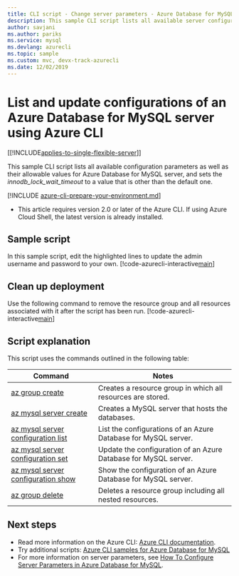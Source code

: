 ```yaml
---
title: CLI script - Change server parameters - Azure Database for MySQL
description: This sample CLI script lists all available server configurations and updates the value of innodb_lock_wait_timeout.
author: savjani
ms.author: pariks
ms.service: mysql
ms.devlang: azurecli
ms.topic: sample
ms.custom: mvc, devx-track-azurecli
ms.date: 12/02/2019
---
```


# List and update configurations of an Azure Database for MySQL server using Azure CLI

[[!INCLUDE[applies-to-single-flexible-server](../../includes/applies-to-single-flexible-server.md)]]

This sample CLI script lists all available configuration parameters as well as their allowable values for Azure Database for MySQL server, and sets the *innodb_lock_wait_timeout* to a value that is other than the default one.

[!INCLUDE [azure-cli-prepare-your-environment.md](../../../includes/azure-cli-prepare-your-environment.md)]

- This article requires version 2.0 or later of the Azure CLI. If using Azure Cloud Shell, the latest version is already installed. 

## Sample script
In this sample script, edit the highlighted lines to update the admin username and password to your own.
[!code-azurecli-interactive[main](../../../cli_scripts/mysql/change-server-configurations/change-server-configurations.sh?highlight=15-16 "List and update configurations of Azure Database for MySQL.")]

## Clean up deployment
Use the following command to remove the resource group and all resources associated with it after the script has been run. 
[!code-azurecli-interactive[main](../../../cli_scripts/mysql/change-server-configurations/delete-mysql.sh  "Delete the resource group.")]

## Script explanation
This script uses the commands outlined in the following table:

| **Command** | **Notes** |
|---|---|
| [az group create](/cli/azure/group#az_group_create) | Creates a resource group in which all resources are stored. |
| [az mysql server create](/cli/azure/mysql/server#az_mysql_server_create) | Creates a MySQL server that hosts the databases. |
| [az mysql server configuration list](/cli/azure/mysql/server/configuration#az_mysql_server_configuration_list) | List the configurations of an Azure Database for MySQL server. |
| [az mysql server configuration set](/cli/azure/mysql/server/configuration#az_mysql_server_configuration_set) | Update the configuration of an Azure Database for MySQL server. |
| [az mysql server configuration show](/cli/azure/mysql/server/configuration#az_mysql_server_configuration_show) | Show the configuration of an Azure Database for MySQL server. |
| [az group delete](/cli/azure/group#az_group_delete) | Deletes a resource group including all nested resources. |

## Next steps
- Read more information on the Azure CLI: [Azure CLI documentation](/cli/azure).
- Try additional scripts: [Azure CLI samples for Azure Database for MySQL](../sample-scripts-azure-cli.md)
- For more information on server parameters, see [How To Configure Server Parameters in Azure Database for MySQL](../howto-server-parameters.md).
